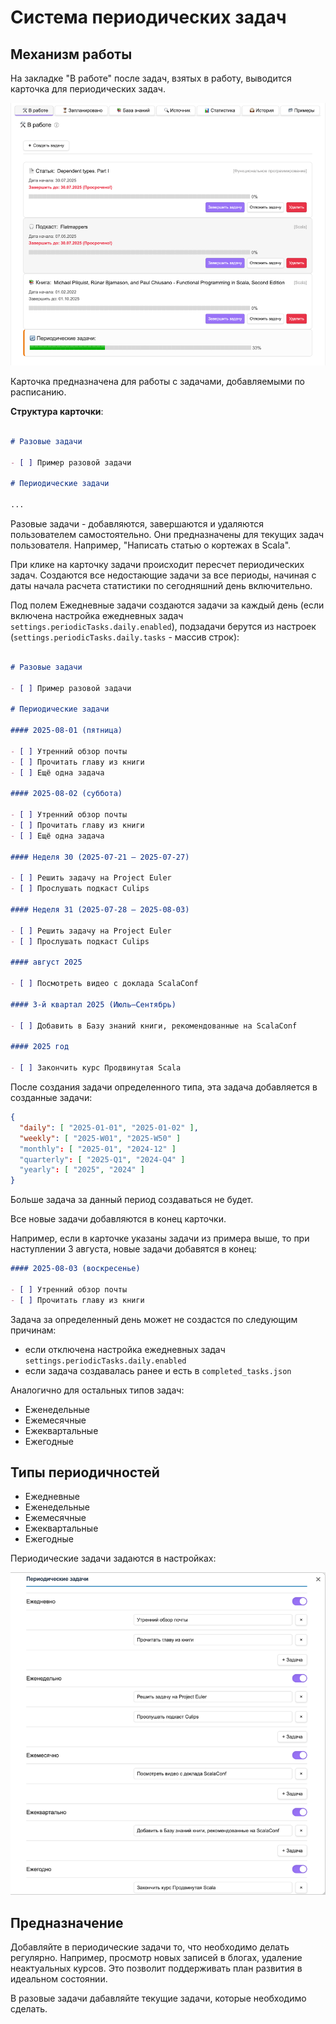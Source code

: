 # Система периодических задач

## Механизм работы

На закладке "В работе" после задач, взятых в работу, выводится карточка для периодических задач.

![Периодические задачи](images/periodicTask.png)

Карточка предназначена для работы с задачами, добавляемыми по расписанию.

**Структура карточки**:

```markdown

# Разовые задачи

- [ ] Пример разовой задачи

# Периодические задачи

...
```

Разовые задачи - добавляются, завершаются и удаляются пользователем самостоятельно. 
Они предназначены для текущих задач пользователя. Например, "Написать статью о кортежах в Scala".

При клике на карточку задачи происходит пересчет периодических задач.
Создаются все недостающие задачи за все периоды, начиная с даты начала расчета статистики по сегодняшний день включительно.

Под полем Ежедневные задачи создаются задачи за каждый день (если включена настройка ежедневных задач `settings.periodicTasks.daily.enabled`), 
подзадачи берутся из настроек (`settings.periodicTasks.daily.tasks` - массив строк):

```markdown

# Разовые задачи

- [ ] Пример разовой задачи

# Периодические задачи

#### 2025-08-01 (пятница)

- [ ] Утренний обзор почты
- [ ] Прочитать главу из книги
- [ ] Ещё одна задача

#### 2025-08-02 (суббота)

- [ ] Утренний обзор почты
- [ ] Прочитать главу из книги
- [ ] Ещё одна задача

#### Неделя 30 (2025-07-21 — 2025-07-27)

- [ ] Решить задачу на Project Euler
- [ ] Прослушать подкаст Culips

#### Неделя 31 (2025-07-28 — 2025-08-03)

- [ ] Решить задачу на Project Euler
- [ ] Прослушать подкаст Culips

#### август 2025

- [ ] Посмотреть видео с доклада ScalaConf

#### 3-й квартал 2025 (Июль—Сентябрь)

- [ ] Добавить в Базу знаний книги, рекомендованные на ScalaConf

#### 2025 год

- [ ] Закончить курс Продвинутая Scala
```

После создания задачи определенного типа, эта задача добавляется в созданные задачи:

```completed_tasks.json
{
  "daily": [ "2025-01-01", "2025-01-02" ],
  "weekly": [ "2025-W01", "2025-W50" ]
  "monthly": [ "2025-01", "2024-12" ]
  "quarterly": [ "2025-Q1", "2024-Q4" ]
  "yearly": [ "2025", "2024" ]
}
```

Больше задача за данный период создаваться не будет.

Все новые задачи добавляются в конец карточки.

Например, если в карточке указаны задачи из примера выше, 
то при наступлении 3 августа, новые задачи добавятся в конец:

```markdown
#### 2025-08-03 (воскресенье)

- [ ] Утренний обзор почты
- [ ] Прочитать главу из книги
```

Задача за определенный день может не создастся по следующим причинам: 

- если отключена настройка ежедневных задач `settings.periodicTasks.daily.enabled`
- если задача создавалась ранее и есть в `completed_tasks.json`

Аналогично для остальных типов задач:

- Еженедельные
- Ежемесячные
- Ежеквартальные
- Ежегодные

## Типы периодичностей

- Ежедневные
- Еженедельные
- Ежемесячные
- Ежеквартальные
- Ежегодные

Периодические задачи задаются в настройках:

![Типы периодичностей в настройках](images/periodicSettings.png)

## Предназначение

Добавляйте в периодические задачи то, что необходимо делать регулярно.
Например, просмотр новых записей в блогах, удаление неактуальных курсов.
Это позволит поддерживать план развития в идеальном состоянии.

В разовые задачи дабавляйте текущие задачи, которые необходимо сделать.
